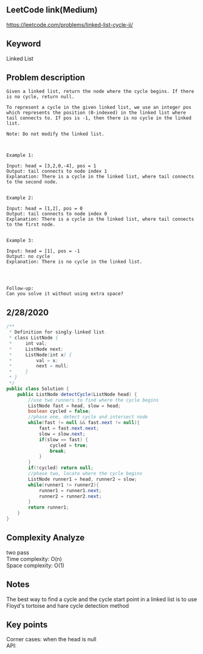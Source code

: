 ## LeetCode link(Medium)
https://leetcode.com/problems/linked-list-cycle-ii/

## Keyword
Linked List

## Problem description
```
Given a linked list, return the node where the cycle begins. If there is no cycle, return null.

To represent a cycle in the given linked list, we use an integer pos which represents the position (0-indexed) in the linked list where tail connects to. If pos is -1, then there is no cycle in the linked list.

Note: Do not modify the linked list.

 

Example 1:

Input: head = [3,2,0,-4], pos = 1
Output: tail connects to node index 1
Explanation: There is a cycle in the linked list, where tail connects to the second node.


Example 2:

Input: head = [1,2], pos = 0
Output: tail connects to node index 0
Explanation: There is a cycle in the linked list, where tail connects to the first node.


Example 3:

Input: head = [1], pos = -1
Output: no cycle
Explanation: There is no cycle in the linked list.


 

Follow-up:
Can you solve it without using extra space?
```
## 2/28/2020

```java
/**
 * Definition for singly-linked list.
 * class ListNode {
 *     int val;
 *     ListNode next;
 *     ListNode(int x) {
 *         val = x;
 *         next = null;
 *     }
 * }
 */
public class Solution {
    public ListNode detectCycle(ListNode head) {
        //use two runners to find where the cycle begins
        ListNode fast = head, slow = head;
        boolean cycled = false;
        //phase one, detect cycle and intersect node
        while(fast != null && fast.next != null){
            fast = fast.next.next;
            slow = slow.next;
            if(slow == fast) {
                cycled = true;
                break;
            }
        }
        if(!cycled) return null;
        //phase two, locate where the cycle begins
        ListNode runner1 = head, runner2 = slow;
        while(runner1 != runner2){
            runner1 = runner1.next;
            runner2 = runner2.next;
        }
        return runner1;
    }
}
```

## Complexity Analyze
two pass\
Time complexity: O(n)\
Space complexity: O(1)

## Notes
The best way to find a cycle and the cycle start point in a linked list is to use Floyd's tortoise and hare cycle detection method

## Key points
Corner cases: when the head is null\
API: 